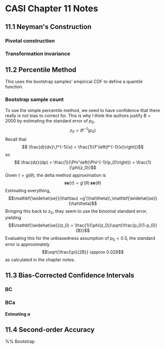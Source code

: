 # CASI Chapter 11 Notes
## 11.1 Neyman's Construction
### Pivotal construction
### Transformation invariance
## 11.2 Percentile Method
This uses the bootstrap samples' empirical CDF to define a quantile function. 
### Bootstrap sample count
To use the simple percentile method, we need to have confidence that there really is not bias to correct for. This is why I think the authors justify $B=2000$ by estimating the standard error of $p_0$.
$$z_0 = \Phi^{-1}(p_0)$$
Recall that 
$$ \frac{d}{dx}\,f^{-1}(x) = \frac{1}{f'\left(f^{-1}(x)\right)}$$
so
$$ 
\frac{dz}{dp}  = \frac{1}{\Phi'\left(\Phi^{-1}(p_0)\right)}
 = \frac{1}{\phi(z_0)}$$
 Given $\tau = g(\theta)$, the delta method approximation is 
 $$\mathbf{se}(\tau) =g'(\theta)\,\mathbf{se}(\theta)$$
Estimating everything,
 $$\mathbf{\widehat{se}}(\hat\tau) =g'(\hat\theta)\,\mathbf{\widehat{se}}(\hat\theta)$$
 Bringing this back to $z_0$, they seem to use the binomial standard error, yielding
 $$\mathbf{\widehat{se}}(z_0)  = \frac{1}{\phi(z_0)}\sqrt{\frac{p_0(1-p_0)}{B}}$$
Evaluating this for the unbiasedness assumption of $p_0=0.5$, the standard error is approximately
 $$\sqrt{\frac{\pi}{2B}} \approx 0.028$$
 as calculated in the chapter notes.
## 11.3 Bias-Corrected Confidence Intervals
### BC
### BCa
#### Estmating $a$
## 11.4 Second-order Accuracy
%% Bootstrap
<!--stackedit_data:
eyJoaXN0b3J5IjpbLTE2NzM4Nzc0NjFdfQ==
-->